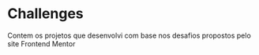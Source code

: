 # Challenges
Contem os projetos que desenvolvi com base nos desafios propostos pelo site Frontend Mentor
